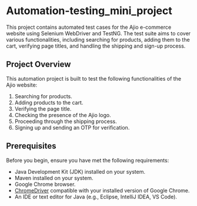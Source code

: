 # Automation-testing_mini_project
This project contains automated test cases for the Ajio e-commerce website using Selenium WebDriver and TestNG. The test suite aims to cover various functionalities, including searching for products, adding them to the cart, verifying page titles, and handling the shipping and sign-up process.

## Project Overview

This automation project is built to test the following functionalities of the Ajio website:

1. Searching for products.
2. Adding products to the cart.
3. Verifying the page title.
4. Checking the presence of the Ajio logo.
5. Proceeding through the shipping process.
6. Signing up and sending an OTP for verification.

## Prerequisites

Before you begin, ensure you have met the following requirements:

- Java Development Kit (JDK) installed on your system.
- Maven installed on your system.
- Google Chrome browser.
- [ChromeDriver](https://chromedriver.chromium.org/downloads) compatible with your installed version of Google Chrome.
- An IDE or text editor for Java (e.g., Eclipse, IntelliJ IDEA, VS Code).
